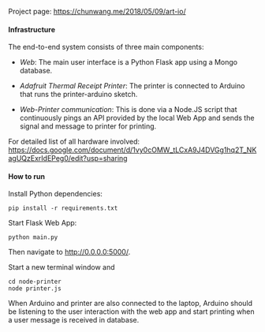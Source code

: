 Project page: https://chunwang.me/2018/05/09/art-io/

#### Infrastructure
The end-to-end system consists of three main components:
* *Web*:
  The main user interface is a Python Flask app using a Mongo database.

* *Adafruit Thermal Receipt Printer*:
  The printer is connected to Arduino that runs the printer-arduino sketch.

* *Web-Printer communication*:
  This is done via a Node.JS script that continuously pings an API provided
  by the local Web App and sends the signal and message to printer for printing.

For detailed list of all hardware involved:
https://docs.google.com/document/d/1vy0cOMW_tLCxA9J4DVGg1hq2T_NKagUQzExrIdEPeg0/edit?usp=sharing

#### How to run

Install Python dependencies:

```shell
pip install -r requirements.txt

```

Start Flask Web App:

```shell
python main.py
```
Then navigate to http://0.0.0.0:5000/.

Start a new terminal window and

```shell
cd node-printer
node printer.js
```
When Arduino and printer are also connected to the laptop,
Arduino should be listening to the user interaction with the
web app and start printing when a user message is received in database.

